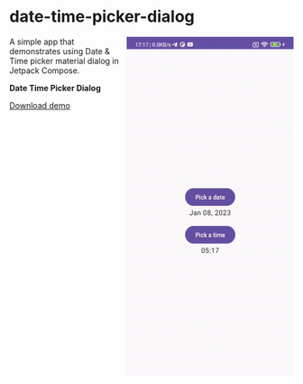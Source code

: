 # date-time-picker-dialog

<img align="right" width="296" height="600"  src="https://github.com/raheemadamboev/date-time-picker-dialog/blob/master/banner.gif" />

A simple app that demonstrates using Date &amp; Time picker material dialog in Jetpack Compose.

**Date Time Picker Dialog**

<a href="https://github.com/raheemadamboev/date-time-picker-dialog/blob/master/app-debug.apk">Download demo</a>
